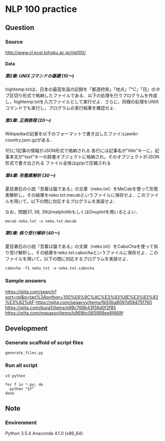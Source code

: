# NLP 100 practice

## Question

### Source

http://www.cl.ecei.tohoku.ac.jp/nlp100/

#### Data

##### 第2章: UNIXコマンドの基礎 (10〜)

hightemp.txtは，日本の最高気温の記録を「都道府県」「地点」「℃」「日」のタブ区切り形式で格納したファイルである．以下の処理を行うプログラムを作成し，hightemp.txtを入力ファイルとして実行せよ．さらに，同様の処理をUNIXコマンドでも実行し，プログラムの実行結果を確認せよ．

##### 第3章: 正規表現 (20〜)

Wikipediaの記事を以下のフォーマットで書き出したファイルjawiki-country.json.gzがある．

1行に1記事の情報がJSON形式で格納される
各行には記事名が"title"キーに，記事本文が"text"キーの辞書オブジェクトに格納され，そのオブジェクトがJSON形式で書き出される
ファイル全体はgzipで圧縮される

##### 第4章: 形態素解析 (30〜)

夏目漱石の小説『吾輩は猫である』の文章（neko.txt）をMeCabを使って形態素解析し，その結果をneko.txt.mecabというファイルに保存せよ．このファイルを用いて，以下の問に対応するプログラムを実装せよ．

なお，問題37, 38, 39はmatplotlibもしくはGnuplotを用いるとよい．

```
mecab neko.txt -o neko.txt.mecab
```

##### 第5章: 係り受け解析 (40〜)

夏目漱石の小説『吾輩は猫である』の文章（neko.txt）をCaboChaを使って係り受け解析し，その結果をneko.txt.cabochaというファイルに保存せよ．このファイルを用いて，以下の問に対応するプログラムを実装せよ．

```
cabocha -f1 neko.txt -o neko.txt.cabocha
```

### Sample answers

https://qiita.com/search?sort=rel&q=tag%3Apython+100%E6%9C%AC%E3%83%8E%E3%83%83%E3%82%AF
https://qiita.com/segavvy/items/fb50ba8097d59475f760
https://qiita.com/ikura1/items/e98c769b43f56d0f2f85
https://qiita.com/masassy/items/b969bc065888ee6f469f

## Development

### Generate scaffold of script files

```
generate_files.py
```

### Run all script

```
cd python

for f in *.py; do
  python "$f"
done
```

## Note

### Environment

Python 3.5.4
Anaconda 4.1.0 (x86_64)
